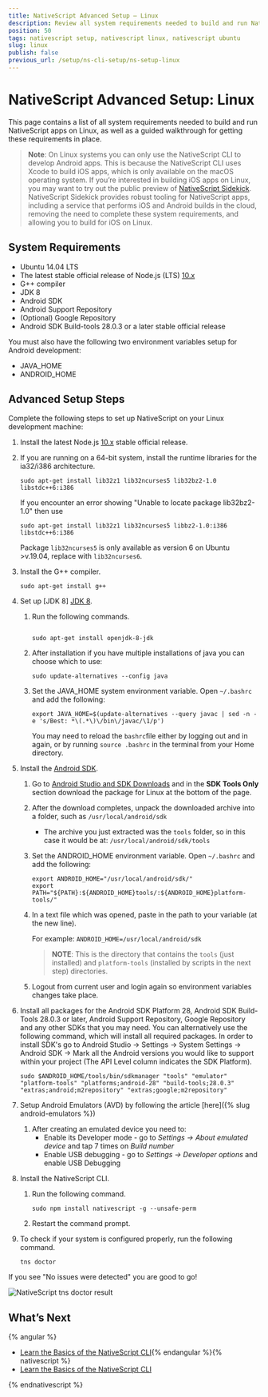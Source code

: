 ```yaml
---
title: NativeScript Advanced Setup — Linux
description: Review all system requirements needed to build and run NativeScript apps on Linux and follow the walkthrough to learn how to install and configure these dependencies.
position: 50
tags: nativescript setup, nativescript linux, nativescript ubuntu
slug: linux
publish: false
previous_url: /setup/ns-cli-setup/ns-setup-linux
---
```


# NativeScript Advanced Setup: Linux

This page contains a list of all system requirements needed to build and run NativeScript apps on Linux, as well as a guided walkthrough for getting these requirements in place.

> **Note**: On Linux systems you can only use the NativeScript CLI to develop Android apps. This is because the NativeScript CLI uses Xcode to build iOS apps, which is only available on the macOS operating system. If you’re interested in building iOS apps on Linux, you may want to try out the public preview of [NativeScript Sidekick](https://www.nativescript.org/nativescript-sidekick). NativeScript Sidekick provides robust tooling for NativeScript apps, including a service that performs iOS and Android builds in the cloud, removing the need to complete these system requirements, and allowing you to build for iOS on Linux.

## System Requirements

* Ubuntu 14.04 LTS
* The latest stable official release of Node.js (LTS) [10.x](https://nodejs.org/dist/latest-v10.x/)
* G++ compiler
* JDK 8
* Android SDK
* Android Support Repository
* (Optional) Google Repository
* Android SDK Build-tools 28.0.3 or a later stable official release

You must also have the following two environment variables setup for Android development:

* JAVA_HOME
* ANDROID_HOME

## Advanced Setup Steps

Complete the following steps to set up NativeScript on your Linux development machine:

1. Install the latest Node.js [10.x](https://nodejs.org/dist/latest-v10.x/) stable official release.

1. If you are running on a 64-bit system, install the runtime libraries for the ia32/i386 architecture.

   <pre class="add-copy-button"><code class="language-terminal">sudo apt-get install lib32z1 lib32ncurses5 lib32bz2-1.0 libstdc++6:i386
   </code></pre>
   If you encounter an error showing "Unable to locate package lib32bz2-1.0" then use
   <pre class="add-copy-button"><code class="language-terminal">sudo apt-get install lib32z1 lib32ncurses5 libbz2-1.0:i386 libstdc++6:i386
   </code></pre>
   Package `lib32ncurses5` is only available as version 6 on Ubuntu >v.19.04, replace with `lib32ncurses6`.

1. Install the G++ compiler.

   <pre class="add-copy-button"><code class="language-terminal">sudo apt-get install g++
   </code></pre>

1. Set up [JDK 8] [JDK 8](https://openjdk.java.net/install/).
   1. Run the following commands.

      <pre class="add-copy-button"><code class="language-terminal">
      sudo apt-get install openjdk-8-jdk
      </code></pre>

   1. After installation if you have multiple installations of java you can choose which to use:

      <pre class="add-copy-button"><code class="language-terminal">sudo update-alternatives --config java
      </code></pre>

   1. Set the JAVA_HOME system environment variable. Open `~/.bashrc` and add the following:

      <pre class="add-copy-button"><code class="language-terminal">export JAVA_HOME=$(update-alternatives --query javac | sed -n -e 's/Best: *\(.*\)\/bin\/javac/\1/p')</code></pre>
      You may need to reload the `bashrc`file either by logging out and in again, or by running `source .bashrc` in the terminal from your Home directory.

1. Install the [Android SDK](http://developer.android.com/sdk/index.html).
   1. Go to [Android Studio and SDK Downloads](https://developer.android.com/sdk/index.html#Other) and in the **SDK Tools Only** section download the package for Linux at the bottom of the page.
   1. After the download completes, unpack the downloaded archive into a folder, such as `/usr/local/android/sdk`
      * The archive you just extracted was the `tools` folder, so in this case it would be at: `/usr/local/android/sdk/tools`
   1. Set the ANDROID_HOME environment variable. Open `~/.bashrc` and add the following:

      <pre><code class="language-terminal">export ANDROID_HOME="/usr/local/android/sdk/"
      export PATH="${PATH}:${ANDROID_HOME}tools/:${ANDROID_HOME}platform-tools/"</code></pre>

   1. In a text file which was opened, paste in the path to your variable (at the new line).

      For example: `ANDROID_HOME=/usr/local/android/sdk`
      <blockquote><b>NOTE</b>: This is the directory that contains the <code>tools</code> (just installed) and <code>platform-tools</code> (installed by scripts in the next step) directories.</blockquote>

   1. Logout from current user and login again so environment variables changes take place.

1. Install all packages for the Android SDK Platform 28, Android SDK Build-Tools 28.0.3 or later, Android Support Repository, Google Repository and any other SDKs that you may need. You can alternatively use the following command, which will install all required packages. In order to install SDK's go to Android Studio -> Settings -> System Settings -> Android SDK -> Mark all the Android versions you would like to support within your project (The API Level column indicates the SDK Platform).

   <pre class="add-copy-button"><code class="language-terminal">sudo $ANDROID_HOME/tools/bin/sdkmanager "tools" "emulator" "platform-tools" "platforms;android-28" "build-tools;28.0.3" "extras;android;m2repository" "extras;google;m2repository"
   </code></pre>

1. Setup Android Emulators (AVD) by following the article [here]({% slug android-emulators %})
   1. After creating an emulated device you need to:
      * Enable its Developer mode - go to _Settings -> About emulated device_ and tap 7 times on _Build number_
      * Enable USB debugging - go to _Settings -> Developer options_ and enable USB Debugging

1. Install the NativeScript CLI.
   1. Run the following command.

      <pre class="add-copy-button"><code class="language-terminal">sudo npm install nativescript -g --unsafe-perm
      </code></pre>

   1. Restart the command prompt.

1. To check if your system is configured properly, run the following command.

   <pre class="add-copy-button"><code class="language-terminal">tns doctor
   </code></pre>

If you see "No issues were detected" you are good to go!

![NativeScript tns doctor result](../img/start/linux-tns-doctor.png)

## What’s Next

{% angular %}

* [Learn the Basics of the NativeScript CLI](/start/cli-basics){% endangular %}{% nativescript %}
* [Learn the Basics of the NativeScript CLI](/start/cli-basics)

{% endnativescript %}
